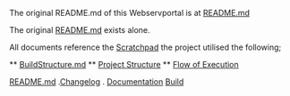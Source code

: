 The original README.md of this Webservportal is at [README.md](./docs/README.md)

The original [README.md](.../docs/README.md) exists alone.

All documents reference the [Scratchpad](./docs/Scratchpad2.md)
the project utilised the following;

** [BuildStructure.md](./docs/buildstructure.md)
** [Project Structure](./docs/ProjectStructure.md)
** [Flow of Execution](./docs/flowofexecution.md)

[README.md](.docs/README.md) .[Changelog](./docs/CHANGELOG.md) . [Documentation](./docs/sphinxdocs/docs/) [Build](./docs/sphinxdocs/docs/build)

